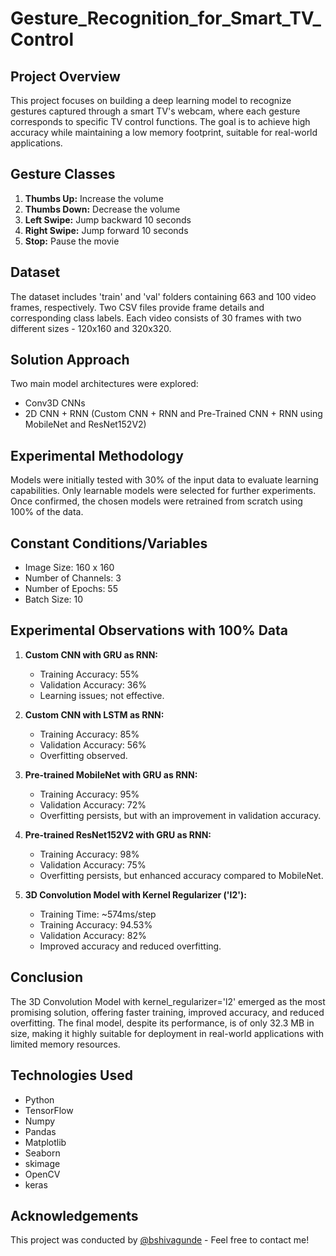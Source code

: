 # Gesture_Recognition_for_Smart_TV_Control

## Project Overview
This project focuses on building a deep learning model to recognize gestures captured through a smart TV's webcam, where each gesture corresponds to specific TV control functions. The goal is to achieve high accuracy while maintaining a low memory footprint, suitable for real-world applications.

## Gesture Classes
1. **Thumbs Up:** Increase the volume
2. **Thumbs Down:** Decrease the volume
3. **Left Swipe:** Jump backward 10 seconds
4. **Right Swipe:** Jump forward 10 seconds
5. **Stop:** Pause the movie

## Dataset
The dataset includes 'train' and 'val' folders containing 663 and 100 video frames, respectively. Two CSV files provide frame details and corresponding class labels. Each video consists of 30 frames with two different sizes - 120x160 and 320x320.

## Solution Approach
Two main model architectures were explored:
- Conv3D CNNs
- 2D CNN + RNN (Custom CNN + RNN and Pre-Trained CNN + RNN using MobileNet and ResNet152V2)

## Experimental Methodology
Models were initially tested with 30% of the input data to evaluate learning capabilities. Only learnable models were selected for further experiments. Once confirmed, the chosen models were retrained from scratch using 100% of the data.

## Constant Conditions/Variables
- Image Size: 160 x 160
- Number of Channels: 3
- Number of Epochs: 55
- Batch Size: 10

## Experimental Observations with 100% Data
1. **Custom CNN with GRU as RNN:**
   - Training Accuracy: 55%
   - Validation Accuracy: 36%
   - Learning issues; not effective.

2. **Custom CNN with LSTM as RNN:**
   - Training Accuracy: 85%
   - Validation Accuracy: 56%
   - Overfitting observed.

3. **Pre-trained MobileNet with GRU as RNN:**
   - Training Accuracy: 95%
   - Validation Accuracy: 72%
   - Overfitting persists, but with an improvement in validation accuracy.

4. **Pre-trained ResNet152V2 with GRU as RNN:**
   - Training Accuracy: 98%
   - Validation Accuracy: 75%
   - Overfitting persists, but enhanced accuracy compared to MobileNet.

5. **3D Convolution Model with Kernel Regularizer ('l2'):**
   - Training Time: ~574ms/step
   - Training Accuracy: 94.53%
   - Validation Accuracy: 82%
   - Improved accuracy and reduced overfitting.

## Conclusion
The 3D Convolution Model with kernel_regularizer='l2' emerged as the most promising solution, offering faster training, improved accuracy, and reduced overfitting. The final model, despite its performance, is of only 32.3 MB in size, making it highly suitable for deployment in real-world applications with limited memory resources.

## Technologies Used
- Python
- TensorFlow
- Numpy
- Pandas
- Matplotlib
- Seaborn
- skimage
- OpenCV
- keras


## Acknowledgements
This project was conducted by [@bshivagunde](https://github.com/bshivagunde) - Feel free to contact me!
